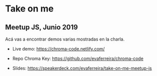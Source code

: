 # Take on me

## Meetup JS, Junio 2019

Acá vas a encontrar demos varias mostradas en la charla.

* Live demo: https://chroma-code.netlify.com/

* Repo Chroma Key: https://github.com/evaferreira/chroma-code

* Slides: https://speakerdeck.com/evaferreira/take-on-me-meetup-js
